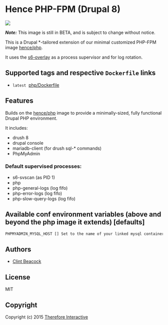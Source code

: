 # Hence PHP-FPM (Drupal 8)

[![](https://badge.imagelayers.io/hence/php-drupal8:latest.svg)](https://imagelayers.io/?images=hence/php-drupal8:latest 'Get your own badge on imagelayers.io')

__*Note:*__  This image is still in BETA, and is subject to change without notice.

This is a Drupal *-tailored extension of our minimal customized PHP-FPM image [hence/php](https://hub.docker.com/r/hence/php/).

It uses the [s6-overlay](https://github.com/just-containers/s6-overlay) as a process supervisor and for log rotation.

## Supported tags and respective `Dockerfile` links
* `latest`&nbsp;&nbsp;[php/Dockerfile](https://github.com/hence-io/images/blob/master/php/drupal8/Dockerfile)

## Features
Builds on the [hence/php](https://hub.docker.com/r/hence/php/) image to provide a minimally-sized, fully functional Drupal PHP environment.

It includes:
* drush 8
* drupal console
* mariadb-client (for drush sql-* commands)
* PhpMyAdmin

### Default supervised processes:
* s6-svscan (as PID 1)
* php
* php-general-logs (log fifo)
* php-error-logs (log fifo)
* php-slow-query-logs (log fifo)

## Available conf environment variables (above and beyond the php image it extends) [defaults]
```bash
PHPMYADMIN_MYSQL_HOST [] Set to the name of your linked mysql container to enable PhpMyAdmin
```

## Authors
* [Clint Beacock](https://github.com/clintbeacock)

## License
MIT

## Copyright
Copyright (c) 2015 [Therefore Interactive](http://therefore.ca)
